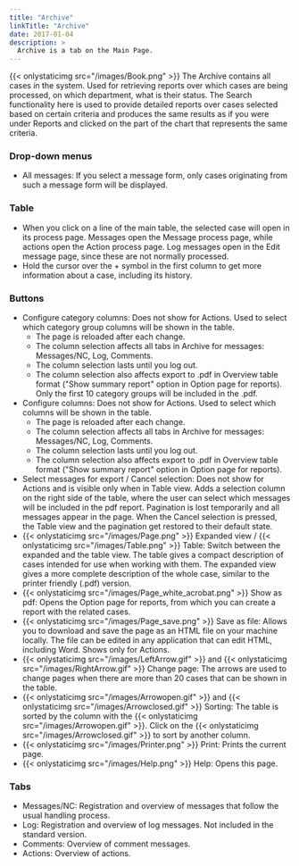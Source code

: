 ```yaml
---
title: "Archive"
linkTitle: "Archive"
date: 2017-01-04
description: >
  Archive is a tab on the Main Page.
---
```

{{< onlystaticimg src="/images/Book.png" >}} The Archive contains all cases in the system. Used for retrieving reports over which cases are being processed, on which department, what is their status. The Search functionality here is used to provide detailed reports over cases selected based on certain criteria and produces the same results as if you were under Reports and clicked on the part of the chart that represents the same criteria.

### Drop-down menus

- All messages: If you select a message form, only cases originating from such a message form will be displayed.

### Table

- When you click on a line of the main table, the selected case will open in its process page. Messages open the Message process page, while actions open the Action process page. Log messages open in the Edit message page, since these are not normally processed.
- Hold the cursor over the + symbol in the first column to get more information about a case, including its history.

### Buttons

- Configure category columns: Does not show for Actions. Used to select which category group columns will be shown in the table.
  - The page is reloaded after each change.
  - The column selection affects all tabs in Archive for messages: Messages/NC, Log, Comments.
  - The column selection lasts until you log out.
  - The column selection also affects export to .pdf in Overview table format ("Show summary report" option in Option page for reports). Only the first 10 category groups will be included in the .pdf.
- Configure columns: Does not show for Actions. Used to select which columns will be shown in the table.
  - The page is reloaded after each change.
  - The column selection affects all tabs in Archive for messages: Messages/NC, Log, Comments.
  - The column selection lasts until you log out.
  - The column selection also affects export to .pdf in Overview table format ("Show summary report" option in Option page for reports).
- Select messages for export / Cancel selection: Does not show for Actions and is visible only when in Table view. Adds a selection column on the right side of the table, where the user can select which messages will be included in the pdf report. Pagination is lost temporarily and all messages appear in the page. When the Cancel selection is pressed, the Table view and the pagination get restored to their default state.
- {{< onlystaticimg src="/images/Page.png" >}} Expanded view / {{< onlystaticimg src="/images/Table.png" >}} Table: Switch between the expanded and the table view. The table gives a compact description of cases intended for use when working with them. The expanded view gives a more complete description of the whole case, similar to the printer friendly (.pdf) version.
- {{< onlystaticimg src="/images/Page_white_acrobat.png" >}} Show as pdf: Opens the Option page for reports, from which you can create a report with the related cases.
- {{< onlystaticimg src="/images/Page_save.png" >}} Save as file: Allows you to download and save the page as an HTML file on your machine locally. The file can be edited in any application that can edit HTML, including Word. Shows only for Actions.
- {{< onlystaticimg src="/images/LeftArrow.gif" >}} and {{< onlystaticimg src="/images/RightArrow.gif" >}} Change page: The arrows are used to change pages when there are more than 20 cases that can be shown in the table.
- {{< onlystaticimg src="/images/Arrowopen.gif" >}} and {{< onlystaticimg src="/images/Arrowclosed.gif" >}} Sorting: The table is sorted by the column with the {{< onlystaticimg src="/images/Arrowopen.gif" >}}. Click on the {{< onlystaticimg src="/images/Arrowclosed.gif" >}} to sort by another column.
- {{< onlystaticimg src="/images/Printer.png" >}} Print: Prints the current page.
- {{< onlystaticimg src="/images/Help.png" >}} Help: Opens this page.

### Tabs

- Messages/NC: Registration and overview of messages that follow the usual handling process.
- Log: Registration and overview of log messages. Not included in the standard version.
- Comments: Overview of comment messages.
- Actions: Overview of actions.
